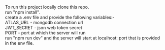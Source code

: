 To run this project locally clone this repo. <br>
run "npm install". <br>
create a .env file and provide the following variables:- <br>
  ATLAS_URL - mongodb connection url<br>
  JWT_SECRET - json web token secret<br>
  PORT - port at which the server will run<br>
run "npm run dev" and the server will start at localhost: port that is provided in the env file.
